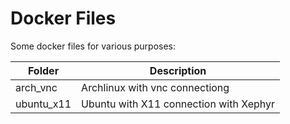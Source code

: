 # Docker Files
Some docker files for various purposes:

| Folder | Description |
| --| --|
| arch_vnc | Archlinux with vnc connectiong |
| ubuntu_x11 | Ubuntu with X11 connection with Xephyr |




